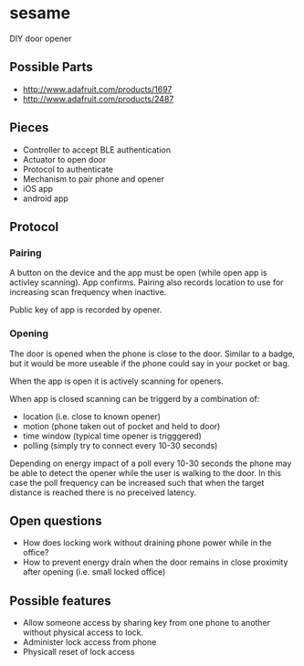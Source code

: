 # sesame
DIY door opener

## Possible Parts
- http://www.adafruit.com/products/1697
- http://www.adafruit.com/products/2487

## Pieces
- Controller to accept BLE authentication
- Actuator to open door
- Protocol to authenticate
- Mechanism to pair phone and opener
- iOS app
- android app

## Protocol
### Pairing
A button on the device and the app must be open (while open app is activley scanning). App confirms. Pairing also records location to use for increasing scan frequency when inactive.

Public key of app is recorded by opener.

### Opening
The door is opened when the phone is close to the door. Similar to a badge, but it would be more useable if the phone could say in your pocket or bag.

When the app is open it is actively scanning for openers.

When app is closed scanning can be triggerd by a combination of:
- location (i.e. close to known opener)
- motion (phone taken out of pocket and held to door)
- time window (typical time opener is trigggered)
- polling (simply try to connect every 10-30 seconds)

Depending on energy impact of a poll every 10-30 seconds the phone may be able to detect the opener while the user is
walking to the door. In this case the poll frequency can be increased such that when the target distance is reached there
is no preceived latency.

## Open questions
- How does locking work without draining phone power while in the office?
- How to prevent energy drain when the door remains in close proximity after opening (i.e. small locked office)

## Possible features
- Allow someone access by sharing key from one phone to another without physical access to lock.
- Administer lock access from phone
- Physicall reset of lock access
